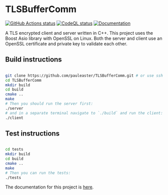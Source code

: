 # TLSBufferComm

[![GitHub Actions status](https://github.com/pauleaster/encrypted_buffer_cpp/actions/workflows/ci.yml/badge.svg)](https://github.com/pauleaster/encrypted_buffer_cpp/actions/workflows/ci.yml)
[![CodeQL status](https://github.com/pauleaster/encrypted_buffer_cpp/actions/workflows/codeql.yml/badge.svg)](https://github.com/pauleaster/encrypted_buffer_cpp/actions/workflows/codeql.yml)
[![Documentation](https://img.shields.io/badge/documentation-view-blue)](https://pauleaster.dev/documentation/TLSBufferComm/)

A TLS encrypted client and server written in C++. This project uses the Boost Asio library with OpenSSL on Linux. Both the server and client use an OpenSSL certificate and private key to validate each other.

## Build instructions

```bash

git clone https://github.com/pauleaster/TLSBufferComm.git # or use ssh
cd TLSBufferComm
mkdir build
cd build
cmake ..
make
# Then you should run the server first:
./server
# and in a separate terminal navigate to `./build` and run the client:
./client
```

## Test instructions

```bash

cd tests
mkdir build
cd build
cmake ..
make
# Then you can run the tests:
./tests
```

The documentation for this project is [here](https://pauleaster.dev/documentation/TLSBufferComm/).
